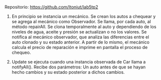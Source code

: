 Repositorio: https://github.com/ltoniut/lab5tp2

1. En principio se instancia un mecánico. Se crean los autos a chequear y se agrega al mecánico como Observador.
Se llama, por cada auto, al método repairAll. Se clona temporalmente al auto y dependiendo de los niveles de agua, aceite y presión se actualizan o no los valores.
Se notifica al mecánico observador, que analiza las diferencias entre el auto clonado y su estado anterior. A partir de lo mismo, el mecánico calcula el precio de reparación e imprime en pantalla el proceso de chequeo.

2. Update se ejecuta cuando una instancia observada de Car llama a notifyAll(). Recibe dos parámetros: Un auto antes de que se hayan hecho cambios y su estado posterior a dichos cambios.
